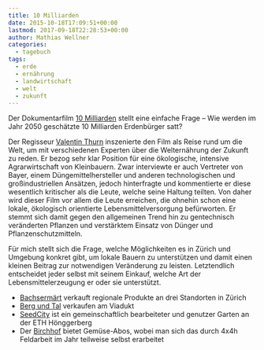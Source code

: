 ```yaml
---
title: 10 Milliarden
date: 2015-10-18T17:09:51+00:00
lastmod: 2017-09-18T22:28:53+00:00
author: Mathias Wellner
categories:
  - tagebuch
tags:
  - erde
  - ernährung
  - landwirtschaft
  - welt
  - zukunft
---
```

Der Dokumentarfilm <a href="http://10milliarden-derfilm.de/trailer.html" title="10 Milliarden" target="_blank">10 Milliarden</a> stellt eine einfache Frage &ndash; 
Wie werden im Jahr 2050 geschätzte 10 Milliarden Erdenbürger satt?

Der Regisseur <a href="https://de.wikipedia.org/wiki/Valentin_Thurn" title="Valentin Thurn" target="_blank">Valentin Thurn</a> inszenierte den Film als Reise 
rund um die Welt, um mit verschiedenen Experten über die Welternährung der Zukunft zu reden. Er bezog sehr klar Position für eine ökologische, intensive 
Agrarwirtschaft von Kleinbauern. Zwar interviewte er auch Vertreter von Bayer, einem Düngemittelhersteller und anderen technologischen und großindustriellen 
Ansätzen, jedoch hinterfragte und kommentierte er diese wesentlich kritischer als die Leute, welche seine Haltung teilten. Von daher wird dieser Film vor 
allem die Leute erreichen, die ohnehin schon eine lokale, ökologisch orientierte Lebensmittelversorgung befürworten. Er stemmt sich damit gegen den allgemeinen 
Trend hin zu gentechnisch veränderten Pflanzen und verstärktem Einsatz von Dünger und Pflanzenschutzmitteln. 

Für mich stellt sich die Frage, welche Möglichkeiten es in Zürich und Umgebung konkret gibt, um lokale Bauern zu unterstützen und damit einen kleinen Beitrag 
zur notwendigen Veränderung zu leisten. Letztendlich entscheidet jeder selbst mit seinem Einkauf, welche Art der Lebensmittelerzeugung er oder sie unterstützt. 

  * <a href="http://www.bachsermaert.ch/" title="Bachsermärt" target="_blank">Bachsermärt</a> verkauft regionale Produkte an drei Standorten in Zürich
  * <a href="http://www.berg-tal.ch/" title="Berg und Tal" target="_blank">Berg und Tal</a> verkaufen am Viadukt
  * <a href="http://www.seedcity.ch/" title="SeedCity" target="_blank">SeedCity</a> ist ein gemeinschaftlich bearbeiteter und genutzer Garten an der ETH Hönggerberg
  * Der <a href="http://www.visionbirchhof.ch/" title="Vision Birchhof" target="_blank">Birchhof</a> bietet Gemüse-Abos, wobei man sich das durch 4x4h Feldarbeit im Jahr teilweise selbst erarbeitet